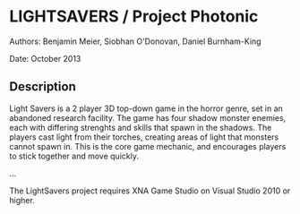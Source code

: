 LIGHTSAVERS / Project Photonic
==============================
Authors: Benjamin Meier, Siobhan O'Donovan, Daniel Burnham-King

Date: October 2013

Description
-----------

Light Savers is a 2 player 3D top-down game in the horror genre, set in an abandoned research facility. The game has four shadow monster enemies, each with differing strenghts and skills that spawn in the shadows. The players cast light from their torches, creating areas of light that monsters cannot spawn in. This is the core game mechanic, and encourages players to stick together and move quickly.

...

The LightSavers project requires XNA Game Studio on Visual Studio 2010 or higher.



